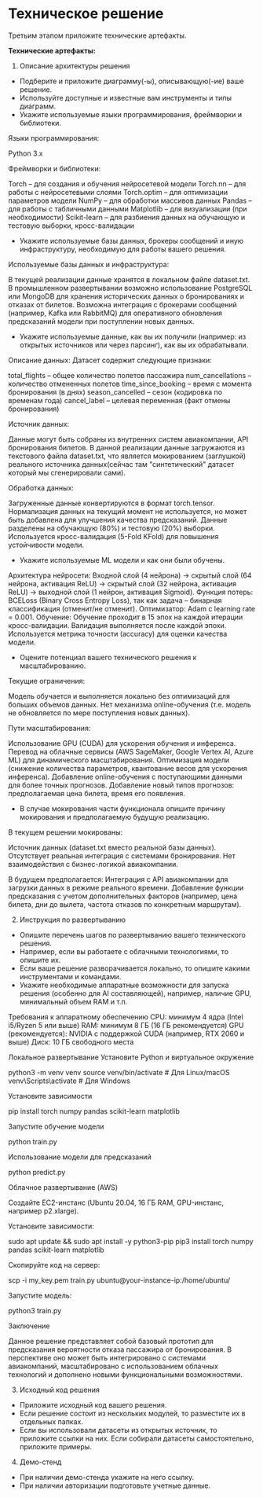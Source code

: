 # Техническое решение

Третьим этапом приложите технические артефакты.

**Технические артефакты:**

1) Описание архитектуры решения

- Подберите и приложите диаграмму(-ы), описывающую(-ие) ваше решение. 
- Используйте доступные и известные вам инструменты и типы диаграмм.
- Укажите используемые языки программирования, фреймворки и библиотеки.

Языки программирования:

Python 3.x

Фреймворки и библиотеки:

Torch – для создания и обучения нейросетевой модели
Torch.nn – для работы с нейросетевыми слоями
Torch.optim – для оптимизации параметров модели
NumPy – для обработки массивов данных
Pandas – для работы с табличными данными
Matplotlib – для визуализации (при необходимости)
Scikit-learn – для разбиения данных на обучающую и тестовую выборки, кросс-валидации

- Укажите используемые базы данных, брокеры сообщений и иную инфраструктуру, необходимую для работы вашего решения.
  
Используемые базы данных и инфраструктура:

В текущей реализации данные хранятся в локальном файле dataset.txt.
В промышленном развертывании возможно использование PostgreSQL или MongoDB для хранения исторических данных о бронированиях и отказах от билетов.
Возможна интеграция с брокерами сообщений (например, Kafka или RabbitMQ) для оперативного обновления предсказаний модели при поступлении новых данных.

- Укажите используемые данные, как вы их получили (например: из открытых источников или через парсинг), как вы их обрабатывали.

Описание данных:
Датасет содержит следующие признаки:

total_flights – общее количество полетов пассажира
num_cancellations – количество отмененных полетов
time_since_booking – время с момента бронирования (в днях)
season_cancelled – сезон (кодировка по временам года)
cancel_label – целевая переменная (факт отмены бронирования)

Источник данных:

Данные могут быть собраны из внутренних систем авиакомпании, API бронирования билетов.
В данной реализации данные загружаются из текстового файла dataset.txt, что является мокированием (заглушкой) реального источника данных(сейчас там "синтетический" датасет который мы сгенерировали сами).

Обработка данных:

Загруженные данные конвертируются в формат torch.tensor.
Нормализация данных на текущий момент не используется, но может быть добавлена для улучшения качества предсказаний.
Данные разделены на обучающую (80%) и тестовую (20%) выборки.
Используется кросс-валидация (5-Fold KFold) для повышения устойчивости модели.



- Укажите используемые ML модели и как они были обучены.
  
Архитектура нейросети:
Входной слой (4 нейрона) → скрытый слой (64 нейрона, активация ReLU) → скрытый слой (32 нейрона, активация ReLU) → выходной слой (1 нейрон, активация Sigmoid).
Функция потерь:
BCELoss (Binary Cross Entropy Loss), так как задача – бинарная классификация (отменит/не отменит).
Оптимизатор:
Adam с learning rate = 0.001.
Обучение:
Обучение проходит в 15 эпох на каждой итерации кросс-валидации.
Валидация выполняется после каждой эпохи.
Используется метрика точности (accuracy) для оценки качества модели.

- Оцените потенциал вашего технического решения к масштабированию.

Текущие ограничения:

Модель обучается и выполняется локально без оптимизаций для больших объемов данных.
Нет механизма online-обучения (т.е. модель не обновляется по мере поступления новых данных).

Пути масштабирования:

Использование GPU (CUDA) для ускорения обучения и инференса.
Перевод на облачные сервисы (AWS SageMaker, Google Vertex AI, Azure ML) для динамического масштабирования.
Оптимизация модели (снижение количества параметров, квантование весов для ускорения инференса).
Добавление online-обучения с поступающими данными для более точных прогнозов.
Добавление новый типов прогнозов: предполагаемая цена билета, время его появления.

- В случае мокирования части функционала опишите причину мокирования и предполагаемую будущую реализацию.

В текущем решении мокированы:

Источник данных (dataset.txt вместо реальной базы данных).
Отсутствует реальная интеграция с системами бронирования.
Нет взаимодействия с бизнес-логикой авиакомпании.

В будущем предполагается:
Интеграция с API авиакомпании для загрузки данных в режиме реального времени.
Добавление функции предсказания с учетом дополнительных факторов (например, цена билета, дни до вылета, частота отказов по конкретным маршрутам).

2) Инструкция по развертыванию

- Опишите перечень шагов по развертыванию вашего технического решения.
- Например, если вы работаете с облачными технологиями, то опишите их. 
- Если ваше решение разворачивается локально, то опишите какими инструментами и командами.
- Укажите необходимые аппаратные возможности для запуска решения (особенно для AI составляющей), например, наличие GPU, минимальный объем RAM и т.п.

Требования к аппаратному обеспечению
CPU: минимум 4 ядра (Intel i5/Ryzen 5 или выше)
RAM: минимум 8 ГБ (16 ГБ рекомендуется)
GPU (рекомендуется): NVIDIA с поддержкой CUDA (например, RTX 2060 и выше)
Диск: 10 ГБ свободного места

Локальное развертывание
Установите Python и виртуальное окружение

python3 -m venv venv
source venv/bin/activate  # Для Linux/macOS
venv\Scripts\activate  # Для Windows

Установите зависимости

pip install torch numpy pandas scikit-learn matplotlib

Запустите обучение модели

python train.py

Использование модели для предсказаний

python predict.py

Облачное развертывание (AWS)

Создайте EC2-инстанс (Ubuntu 20.04, 16 ГБ RAM, GPU-инстанс, например p2.xlarge).

Установите зависимости:

sudo apt update && sudo apt install -y python3-pip
pip3 install torch numpy pandas scikit-learn matplotlib

Скопируйте код на сервер:

scp -i my_key.pem train.py ubuntu@your-instance-ip:/home/ubuntu/

Запустите модель:

python3 train.py

Заключение

Данное решение представляет собой базовый прототип для предсказания вероятности отказа пассажира от бронирования. В перспективе оно может быть интегрировано с системами авиакомпаний, масштабировано с использованием облачных технологий и дополнено новыми функциональными возможностями.

3) Исходный код решения

- Приложите исходный код вашего решения.
- Если решение состоит из нескольких модулей, то разместите их в отдельных папках.
- Если вы использовали датасеты из открытых источник, то приложите ссылки на них. Если собирали датасеты самостоятельно, приложите примеры.

4) Демо-стенд

- При наличии демо-стенда укажите на него ссылку.
- При наличии авторизации подготовьте учетные данные.
